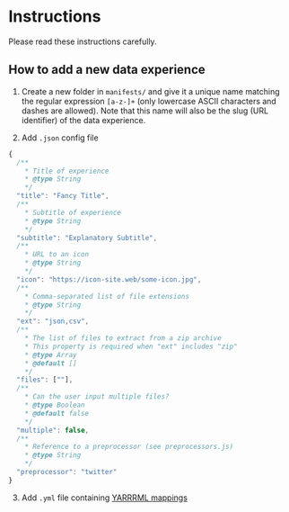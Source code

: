 # Instructions

Please read these instructions carefully.

## How to add a new data experience

1. Create a new folder in `manifests/` and give it a unique name matching the regular expression `[a-z-]+` (only lowercase ASCII characters and dashes are allowed). Note that this name will also be the slug (URL identifier) of the data experience.

2. Add `.json` config file

```js
{
  /**
    * Title of experience
    * @type String
    */
  "title": "Fancy Title",
  /**
    * Subtitle of experience
    * @type String
    */
  "subtitle": "Explanatory Subtitle",
  /**
    * URL to an icon
    * @type String
    */
  "icon": "https://icon-site.web/some-icon.jpg",
  /**
    * Comma-separated list of file extensions
    * @type String
    */
  "ext": "json,csv",
  /**
    * The list of files to extract from a zip archive
    * This property is required when "ext" includes "zip"
    * @type Array
    * @default []
    */
  "files": [""],
  /**
    * Can the user input multiple files?
    * @type Boolean
    * @default false
    */
  "multiple": false,
  /**
    * Reference to a preprocessor (see preprocessors.js)
    * @type String
    */
  "preprocessor": "twitter"
}
```

3. Add `.yml` file containing [YARRRML mappings](https://rml.io/yarrrml/)
